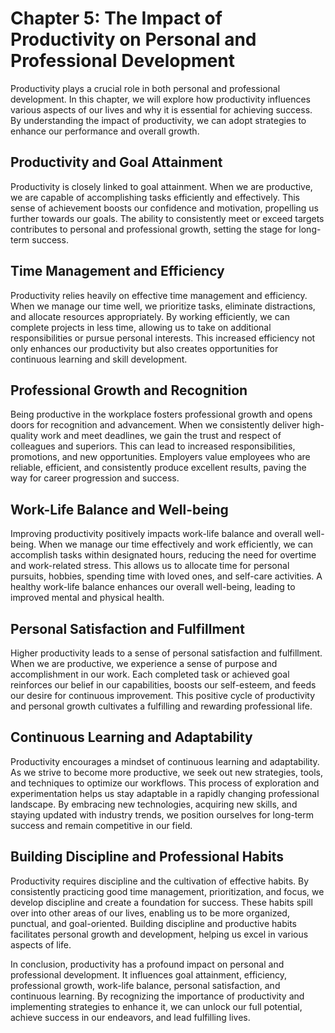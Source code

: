 Chapter 5: The Impact of Productivity on Personal and Professional Development
==============================================================================

Productivity plays a crucial role in both personal and professional development. In this chapter, we will explore how productivity influences various aspects of our lives and why it is essential for achieving success. By understanding the impact of productivity, we can adopt strategies to enhance our performance and overall growth.

Productivity and Goal Attainment
--------------------------------

Productivity is closely linked to goal attainment. When we are productive, we are capable of accomplishing tasks efficiently and effectively. This sense of achievement boosts our confidence and motivation, propelling us further towards our goals. The ability to consistently meet or exceed targets contributes to personal and professional growth, setting the stage for long-term success.

Time Management and Efficiency
------------------------------

Productivity relies heavily on effective time management and efficiency. When we manage our time well, we prioritize tasks, eliminate distractions, and allocate resources appropriately. By working efficiently, we can complete projects in less time, allowing us to take on additional responsibilities or pursue personal interests. This increased efficiency not only enhances our productivity but also creates opportunities for continuous learning and skill development.

Professional Growth and Recognition
-----------------------------------

Being productive in the workplace fosters professional growth and opens doors for recognition and advancement. When we consistently deliver high-quality work and meet deadlines, we gain the trust and respect of colleagues and superiors. This can lead to increased responsibilities, promotions, and new opportunities. Employers value employees who are reliable, efficient, and consistently produce excellent results, paving the way for career progression and success.

Work-Life Balance and Well-being
--------------------------------

Improving productivity positively impacts work-life balance and overall well-being. When we manage our time effectively and work efficiently, we can accomplish tasks within designated hours, reducing the need for overtime and work-related stress. This allows us to allocate time for personal pursuits, hobbies, spending time with loved ones, and self-care activities. A healthy work-life balance enhances our overall well-being, leading to improved mental and physical health.

Personal Satisfaction and Fulfillment
-------------------------------------

Higher productivity leads to a sense of personal satisfaction and fulfillment. When we are productive, we experience a sense of purpose and accomplishment in our work. Each completed task or achieved goal reinforces our belief in our capabilities, boosts our self-esteem, and feeds our desire for continuous improvement. This positive cycle of productivity and personal growth cultivates a fulfilling and rewarding professional life.

Continuous Learning and Adaptability
------------------------------------

Productivity encourages a mindset of continuous learning and adaptability. As we strive to become more productive, we seek out new strategies, tools, and techniques to optimize our workflows. This process of exploration and experimentation helps us stay adaptable in a rapidly changing professional landscape. By embracing new technologies, acquiring new skills, and staying updated with industry trends, we position ourselves for long-term success and remain competitive in our field.

Building Discipline and Professional Habits
-------------------------------------------

Productivity requires discipline and the cultivation of effective habits. By consistently practicing good time management, prioritization, and focus, we develop discipline and create a foundation for success. These habits spill over into other areas of our lives, enabling us to be more organized, punctual, and goal-oriented. Building discipline and productive habits facilitates personal growth and development, helping us excel in various aspects of life.

In conclusion, productivity has a profound impact on personal and professional development. It influences goal attainment, efficiency, professional growth, work-life balance, personal satisfaction, and continuous learning. By recognizing the importance of productivity and implementing strategies to enhance it, we can unlock our full potential, achieve success in our endeavors, and lead fulfilling lives.
